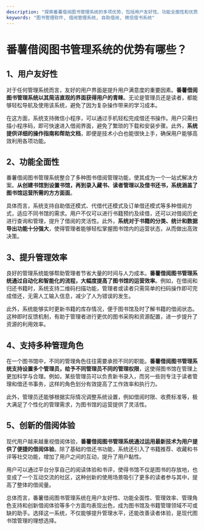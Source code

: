 ```yaml
---
description: "探索番薯借阅图书管理系统的多项优势，包括用户友好性、功能全面性和优质的管理体验，为图书馆及书籍管理提供最佳解决方案。"
keywords: "图书管理软件, 借阅管理系统, 自助借阅, 微信借书系统"
---
```

# 番薯借阅图书管理系统的优势有哪些？

## 1、用户友好性

对于任何管理系统而言，友好的用户界面是提升用户满意度的重要因素。**番薯借阅图书管理系统以其简洁直观的界面获得用户的青睐**。无论是管理员还是读者，都能够轻松导航及使用该系统，避免了因为复杂操作带来的学习成本。

在这方面，系统支持微信小程序，可以通过手机轻松完成借还书操作。用户只需扫描小程序码，即可快速进入借阅界面，避免了繁琐的下载和安装步骤。此外，**系统提供详细的操作指南和帮助文档**，即便是技术小白也能很快上手，确保用户能够高效利用各项功能。

## 2、功能全面性

番薯借阅图书管理系统整合了多种图书借阅管理功能，使其成为一个一站式解决方案。**从创建书馆到设置书馆，再到录入藏书、读者管理以及借书还书，系统涵盖了图书馆运营所需的方方面面**。

具体而言，系统支持自助借还模式、代借代还模式及订单借还模式等多种借阅方式，适应不同书馆的需求。用户不仅可以进行书籍预约及续借，还可以对借阅历史进行查询和管理，提升了借阅的灵活性。此外，**系统对于书籍的分类、统计和数据导出功能十分强大**，使得管理者能够轻松掌握图书馆内的运营状态，从而做出高效决策。

## 3、提升管理效率

良好的管理系统能够帮助管理者节省大量的时间与人力成本。**番薯借阅图书管理系统通过自动化和智能化的流程，大幅度提高了图书馆的运营效率**。例如，在借阅和归还书籍时，系统支持二维码扫描功能，管理者或读者只需简单的扫码操作即可完成借还，无需人工输入信息，减少了人为错误的发生。

此外，系统能够实时更新书籍的库存情况，便于图书馆及时了解书籍的借阅状态。这种即时反馈机制，有助于管理者进行更优的图书采购和资源配置，进一步提升了资源的利用效率。

## 4、支持多种管理角色

在一个图书馆中，不同的管理角色往往需要承担不同的职能。**番薯借阅图书管理系统支持设置多个管理员，给予不同管理员不同的管理权限**，这使得图书馆在管理上更加科学与合理。例如，某些管理员可以负责新书录入，而另一些则专注于读者管理和借还书事务，这样的角色划分有效提高了工作效率和执行力。

此外，管理员还能够根据实际情况调整系统设置，例如借阅时限、收费标准等，极大满足了个性化的管理需求，为图书馆的运营提供了灵活性。

## 5、创新的借阅体验

现代用户越来越重视借阅体验，**番薯借阅图书管理系统通过运用最新技术为用户提供了便捷的借阅体验**。除了基础的借还书功能，系统还引入了书籍推荐、收藏和书评等社交功能，增加了用户之间的互动，提升了用户黏性。

用户可以通过平台分享自己的阅读体验和书评，使得书馆不仅是图书的存放地，也变成了一个互动交流的社区，这种创新的使用场景吸引了更多的读者参与其中，提高了整体的借阅量。

总体而言，番薯借阅图书管理系统在用户友好性、功能全面性、管理效率、管理角色支持和创新借阅体验等多个方面均表现出色，成为图书馆及书籍管理领域不可或缺的助手。选择这一系统，不仅能够提升管理水平，还能改善读者体验，是现代图书馆管理的理想选择。

